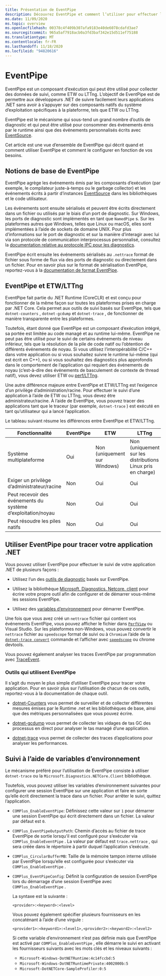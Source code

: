 ```yaml
---
title: Présentation de EventPipe
description: Découvrez EventPipe et comment l’utiliser pour effectuer le suivi de vos applications .NET afin de diagnostiquer les problèmes de performances.
ms.date: 11/09/2020
ms.topic: overview
ms.openlocfilehash: 00378c4f409b307afa9183e40de6078cdafd3ae7
ms.sourcegitcommit: 965a5af7918acb0a3fd3baf342e15d511ef75188
ms.translationtype: MT
ms.contentlocale: fr-FR
ms.lasthandoff: 11/18/2020
ms.locfileid: "94820616"
---
```

# <a name="eventpipe"></a>EventPipe

EventPipe est un composant d’exécution qui peut être utilisé pour collecter des données de suivi, comme ETW ou LTTng. L’objectif de EventPipe est de permettre aux développeurs .NET de suivre facilement leurs applications .NET sans avoir à s’appuyer sur des composants natifs du système d’exploitation spécifiques à la plateforme, tels que ETW ou LTTng.

EventPipe est le mécanisme qui sous-tend un grand nombre d’outils de diagnostic et qui peut être utilisé pour consommer des événements émis par le runtime ainsi que des événements personnalisés écrits avec [EventSource](xref:System.Diagnostics.Tracing.EventSource).

Cet article est une vue d’ensemble de EventPipe qui décrit quand et comment utiliser EventPipe et comment le configurer en fonction de vos besoins.

## <a name="eventpipe-basics"></a>Notions de base de EventPipe

EventPipe agrège les événements émis par les composants d’exécution (par exemple, le compilateur juste-à-temps ou le garbage collector) et les événements écrits à partir d’instances [EventSource](xref:System.Diagnostics.Tracing.EventSource) dans les bibliothèques et le code utilisateur.

Les événements sont ensuite sérialisés et peuvent être écrits directement dans un fichier ou utilisés par le biais d’un port de diagnostic. Sur Windows, les ports de diagnostic sont implémentés en tant que `NamedPipe` s. Sur les plateformes autres que Windows, telles que Linux ou macOS, elles sont implémentées à l’aide de sockets de domaine UNIX. Pour plus d’informations sur le port de diagnostic et sur la manière d’interagir avec lui via son protocole de communication interprocessus personnalisé, consultez la [documentation relative au protocole IPC pour les diagnostics](https://github.com/dotnet/diagnostics/blob/master/documentation/design-docs/ipc-protocol.md).

EventPipe écrit ensuite les événements sérialisés au `.nettrace` format de fichier sous forme de flux via des ports de diagnostic ou directement dans un fichier. Pour en savoir plus sur le format de sérialisation EventPipe, reportez-vous à la [documentation de format EventPipe](https://github.com/microsoft/perfview/blob/master/src/TraceEvent/EventPipe/EventPipeFormat.md).

## <a name="eventpipe-vs-etwlttng"></a>EventPipe et ETW/LTTng

EventPipe fait partie du .NET Runtime (CoreCLR) et est conçu pour fonctionner de la même façon sur toutes les plateformes prises en charge par .NET Core. Cela permet aux outils de suivi basés sur EventPipe, tels que `dotnet-counters` , `dotnet-gcdump` et `dotnet-trace` , de fonctionner de manière transparente entre les plateformes.

Toutefois, étant donné que EventPipe est un composant d’exécution intégré, sa portée est limitée au code managé et au runtime lui-même. EventPipe ne peut pas être utilisé pour le suivi de certains événements de niveau inférieur, tels que la résolution de la pile de code natif ou l’obtention de différents événements de noyau. Si vous utilisez l’interopérabilité C/C++ dans votre application ou si vous souhaitez suivre le runtime lui-même (qui est écrit en C++), ou si vous souhaitez des diagnostics plus approfondis dans le comportement de l’application qui requiert des événements de noyau (c’est-à-dire des événements de basculement de contexte de thread natif), vous devez utiliser ETW ou [perf/LTTng](./trace-perfcollect-lttng.md).

Une autre différence majeure entre EventPipe et ETW/LTTng est l’exigence d’un privilège d’administration/racine. Pour effectuer le suivi d’une application à l’aide de ETW ou LTTng, vous devez être administrateur/racine. À l’aide de EventPipe, vous pouvez tracer des applications tant que le traceur (par exemple, `dotnet-trace` ) est exécuté en tant qu’utilisateur qui a lancé l’application.

Le tableau suivant résume les différences entre EventPipe et ETW/LTTng.

|Fonctionnalité|EventPipe|ETW|LTTng|
|-------|---------|---|-----------|
|Système multiplateforme|Oui|Non (uniquement sur Windows)|Non (uniquement sur les distributions Linux pris en charge)|
|Exiger un privilège d’administrateur/racine|Non|Oui|Oui|
|Peut recevoir des événements du système d’exploitation/noyau|Non|Oui|Oui|
|Peut résoudre les piles natifs|Non|Oui|Oui|

## <a name="use-eventpipe-to-trace-your-net-application"></a>Utiliser EventPipe pour tracer votre application .NET

Vous pouvez utiliser EventPipe pour effectuer le suivi de votre application .NET de plusieurs façons :

* Utilisez l’un des [outils de diagnostic](#tools-that-use-eventpipe) basés sur EventPipe.

* Utilisez la bibliothèque [Microsoft. Diagnostics. Netcore. client](https://github.com/dotnet/diagnostics/blob/master/documentation/diagnostics-client-library-instructions.md) pour écrire votre propre outil afin de configurer et de démarrer vous-même les sessions EventPipe.

* Utilisez des [variables d’environnement](#trace-using-environment-variables) pour démarrer EventPipe.

Une fois que vous avez créé un `nettrace` fichier qui contient vos événements EventPipe, vous pouvez afficher le fichier dans [`PerfView`](https://github.com/Microsoft/perfview#perfview-overview) ou Visual Studio. Sur les plateformes non-Windows, vous pouvez convertir le `nettrace` fichier au `speedscope` format de suivi ou à `Chromium` l’aide de la [`dotnet-trace convert`](./dotnet-trace.md#dotnet-trace-convert) commande et l’afficher avec [`speedscope`](https://www.speedscope.app/) ou chrome devtools.

Vous pouvez également analyser les traces EventPipe par programmation avec [TraceEvent](https://github.com/Microsoft/perfview/blob/master/documentation/TraceEvent/TraceEventLibrary.md).

### <a name="tools-that-use-eventpipe"></a>Outils qui utilisent EventPipe

Il s’agit du moyen le plus simple d’utiliser EventPipe pour tracer votre application. Pour en savoir plus sur l’utilisation de chacun de ces outils, reportez-vous à la documentation de chaque outil.

* [dotnet-Counters](./dotnet-counters.md) vous permet de surveiller et de collecter différentes mesures émises par le Runtime .net et les bibliothèques de base, ainsi que des métriques personnalisées que vous pouvez écrire.

* [dotnet-gcdump](./dotnet-gcdump.md) vous permet de collecter les vidages de tas GC des processus en direct pour analyser le tas managé d’une application.

* [dotnet-trace](./dotnet-trace.md) vous permet de collecter des traces d’applications pour analyser les performances.

## <a name="trace-using-environment-variables"></a>Suivi à l’aide de variables d’environnement

Le mécanisme préféré pour l’utilisation de EventPipe consiste à utiliser `dotnet-trace` ou la `Microsoft.Diagnostics.NETCore.Client` bibliothèque.

Toutefois, vous pouvez utiliser les variables d’environnement suivantes pour configurer une session EventPipe sur une application et faire en sorte qu’elle écrit directement la trace dans un fichier. Pour arrêter le suivi, quittez l’application.

* `COMPlus_EnableEventPipe`: Définissez cette valeur sur `1` pour démarrer une session EventPipe qui écrit directement dans un fichier. La valeur par défaut est `0`.

* `COMPlus_EventPipeOutputPath`: Chemin d’accès au fichier de trace EventPipe de sortie lorsqu’il est configuré pour s’exécuter via `COMPlus_EnableEventPipe` . La valeur par défaut est `trace.nettrace` , qui sera créée dans le répertoire à partir duquel l’application s’exécute.

* `COMPlus_CircularBufferMB`: Taille de la mémoire tampon interne utilisée par EventPipe lorsqu’elle est configurée pour s’exécuter via `COMPlus_EnableEventPipe` .

* `COMPlus_EventPipeConfig`: Définit la configuration de session EventPipe lors du démarrage d’une session EventPipe avec `COMPlus_EnableEventPipe` .

  La syntaxe est la suivante :

  `<provider>:<keyword>:<level>`

  Vous pouvez également spécifier plusieurs fournisseurs en les concaténant à l’aide d’une virgule :

  `<provider1>:<keyword1>:<level1>,<provider2>:<keyword2>:<level2>`

  Si cette variable d’environnement n’est pas définie mais que EventPipe est activé par `COMPlus_EnableEventPipe` , elle démarre le suivi en activant les fournisseurs suivants avec les mots clés et les niveaux suivants :

  - `Microsoft-Windows-DotNETRuntime:4c14fccbd:5`
  - `Microsoft-Windows-DotNETRuntimePrivate:4002000b:5`
  - `Microsoft-DotNETCore-SampleProfiler:0:5`
